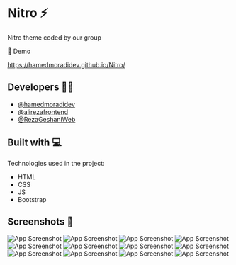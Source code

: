 # Nitro ⚡

Nitro theme coded by our group


🚀 Demo

https://hamedmoradidev.github.io/Nitro/


## Developers 👨‍💻

- [@hamedmoradidev](https://github.com/hamedmoradidev)
- [@alirezafrontend](https://github.com/alirezafrontend)
- [@RezaGeshaniWeb](https://github.com/RezaGeshaniWeb)

<h2> Built with 💻</h2>

Technologies used in the project:

*   HTML
*   CSS
*   JS
*   Bootstrap

## Screenshots 🔭


![App Screenshot](https://github.com/user-attachments/assets/6a4915e6-c1f0-4a78-b9e8-e74f28d9a986)
![App Screenshot](https://github.com/user-attachments/assets/14d31f8b-148a-46ab-82c6-03585071bb54)
![App Screenshot](https://github.com/user-attachments/assets/2a63ea72-69dc-451b-96fa-8d936af9c813)
![App Screenshot](https://github.com/user-attachments/assets/7ae3e351-b9fb-452b-9222-a82c7413f213)
![App Screenshot](https://github.com/user-attachments/assets/fb7f316b-cab7-4d9f-9b5e-55ee1ef00835)
![App Screenshot](https://github.com/user-attachments/assets/8486f633-6c86-482b-bfd1-25025afe7b4e)
![App Screenshot](https://github.com/user-attachments/assets/3896fc8b-b289-472c-b808-999d6a397317)
![App Screenshot](https://github.com/user-attachments/assets/98245c0e-221c-4e92-8a1e-80134ba8bcce)
![App Screenshot](https://github.com/user-attachments/assets/0ef85ebf-b711-4b87-ae04-547b86f11f5a)
![App Screenshot](https://github.com/user-attachments/assets/dad93aa9-cd1b-4b09-844e-f512eda1e0c0)
![App Screenshot](https://github.com/user-attachments/assets/547ffba2-8709-407d-a409-1e9a7f3912a6)
![App Screenshot](https://github.com/user-attachments/assets/c0791973-aa4d-4037-be5b-4c462320c445)



